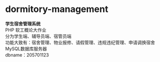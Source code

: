 # dormitory-management
__学生宿舍管理系统__
<br>
PHP 软工概论大作业
<br>
分为学生端、辅导员端、宿管员端
<br>
功能大致有：宿舍管理、物业报修、请假管理、违规违纪管理、申请调换宿舍
<br>
MySQL数据库服务器
<br>
dbname：205701123
<br>
